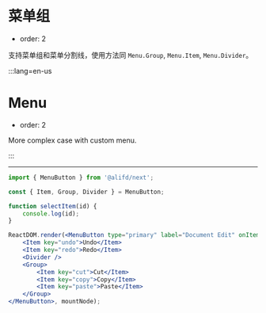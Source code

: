 # 菜单组

- order: 2

支持菜单组和菜单分割线，使用方法同 `Menu.Group`, `Menu.Item`, `Menu.Divider`。

:::lang=en-us
# Menu

- order: 2

More complex case with custom menu.

:::

---

````jsx
import { MenuButton } from '@alifd/next';

const { Item, Group, Divider } = MenuButton;

function selectItem(id) {
    console.log(id);
}

ReactDOM.render(<MenuButton type="primary" label="Document Edit" onItemClick={selectItem}>
    <Item key="undo">Undo</Item>
    <Item key="redo">Redo</Item>
    <Divider />
    <Group>
        <Item key="cut">Cut</Item>
        <Item key="copy">Copy</Item>
        <Item key="paste">Paste</Item>
    </Group>
</MenuButton>, mountNode);
````
